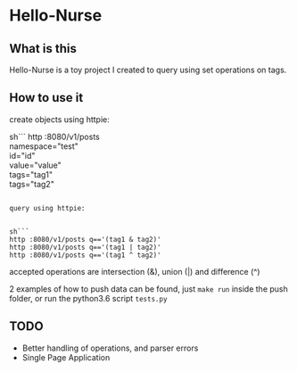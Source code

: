 # Hello-Nurse

## What is this

Hello-Nurse is a toy project I created to query using set operations on
tags.


## How to use it

create objects using httpie:

sh```
http :8080/v1/posts \
    namespace="test" \
    id="id" \
    value="value" \
    tags="tag1" \
    tags="tag2"
```

query using httpie:


sh```
http :8080/v1/posts q=='(tag1 & tag2)'
http :8080/v1/posts q=='(tag1 | tag2)'
http :8080/v1/posts q=='(tag1 ^ tag2)'
```

accepted operations are intersection (&), union (|) and difference (^)


2 examples of how to push data can be found, just `make run` inside the
push folder, or run the python3.6 script `tests.py`


## TODO
* Better handling of operations, and parser errors
* Single Page Application
